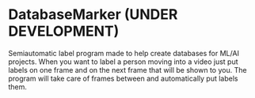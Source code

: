 # DatabaseMarker (UNDER DEVELOPMENT)
Semiautomatic label program made to help create databases for ML/AI projects. When you want to label a person moving into a video just put labels on one frame and on the next frame that will be shown to you. The program will take care of frames between and automatically put labels them.
